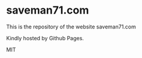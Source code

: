 saveman71.com
====

This is the repository of the website saveman71.com

Kindly hosted by Github Pages.

MIT
